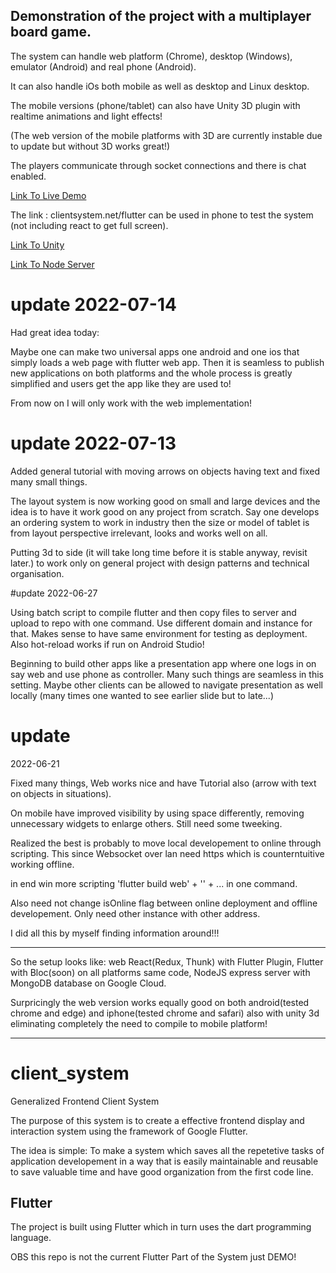 
## Demonstration of the project with a multiplayer board game.

The system can handle web platform (Chrome), desktop (Windows), emulator (Android) and real phone (Android).

It can also handle iOs both mobile as well as desktop and Linux desktop.

The mobile versions (phone/tablet) can also have Unity 3D plugin with realtime animations and light effects!

(The web version of the mobile platforms with 3D are currently instable due to update but without 3D works great!)

The players communicate through socket connections and there is chat enabled.

<!-- ![Alt Text](DemoMultiplayer.jpg?raw=true "Demo Multiplayer") -->
<!-- ![Alt Text](/jesseburstrom/client_system/blob/master/DemoMultiplayer.jpg?raw=true "Demo Multiplayer") -->
[Link To Live Demo](https://clientsystem.net/flutter-app)

The link : clientsystem.net/flutter can be used in phone to test the system (not including react to get full screen).

[Link To Unity](https://github.com/jesseburstrom/unityplugin/)

[Link To Node Server](https://github.com/jesseburstrom/react-demo/)

# update 2022-07-14

Had great idea today:

Maybe one can make two universal apps one android and one ios that simply loads a web page with flutter web app.
Then it is seamless to publish new applications on both platforms and the whole process is greatly simplified and
users get the app like they are used to!

From now on I will only work with the web implementation!

# update 2022-07-13

Added general tutorial with moving arrows on objects having text and fixed many small things.

The layout system is now working good on small and large devices and the idea is to have it work good on any project from scratch.
Say one develops an ordering system to work in industry then the size or model of tablet is from layout perspective irrelevant, looks and works well on all.

Putting 3d to side (it will take long time before it is stable anyway, revisit later.) to work only on general project with design patterns and technical organisation.

#update 2022-06-27

Using batch script to compile flutter and then copy files to server and upload to repo with one command. Use different domain and instance for that. Makes sense to have same environment for testing as deployment. Also hot-reload works if run on Android Studio!

Beginning to build other apps like a presentation app where one logs in on say web and use phone as controller. Many such things are seamless in this setting.
Maybe other clients can be allowed to navigate presentation as well locally (many times one wanted to see earlier slide but to late...)

# update
2022-06-21

Fixed many things, Web works nice and have Tutorial also (arrow with text on objects in situations).

On mobile have improved visibility by using space differently, removing unnecessary widgets to enlarge others. Still need some tweeking.

Realized the best is probably to move local developement to online through scripting. This since Websocket over lan need https which is counterntuitive working 
offline.

in end win more scripting 'flutter build web' + '' + ... in one command.

Also need not change isOnline flag between online deployment and offline developement. Only need other instance with other address.

I did all this by myself finding information around!!!

-----------------------------------------------------------------------------------------------------------------------------------

So the setup looks like: web React(Redux, Thunk) with Flutter Plugin, Flutter with Bloc(soon) on all platforms same code, NodeJS express server with MongoDB database on Google Cloud.

Surpricingly the web version works equally good on both android(tested chrome and edge) and iphone(tested chrome and safari) also with unity 3d eliminating completely the need to compile to mobile platform!

----------------------------------------------------

# client_system

Generalized Frontend Client System

The purpose of this system is to create a effective frontend display and interaction system
using the framework of Google Flutter. 

The idea is simple: To make a system which saves all the repetetive tasks of application developement 
in a way that is easily maintainable and reusable to save valuable time and have good organization from the first code line.


## Flutter

The project is built using Flutter which in turn uses the dart programming language.

OBS this repo is not the current Flutter Part of the System just DEMO!


